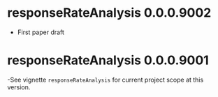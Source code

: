 # responseRateAnalysis 0.0.0.9002

- First paper draft

# responseRateAnalysis 0.0.0.9001

-See vignette `responseRateAnalysis` for current project scope at this version.
